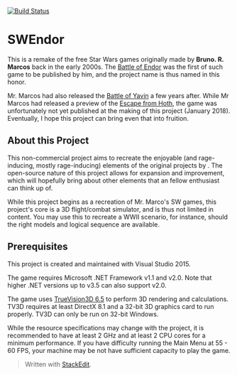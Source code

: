 [![Build Status](https://dev.azure.com/yjnguoi/SWEndor/_apis/build/status/SWEndor?branchName=master)](https://dev.azure.com/yjnguoi/SWEndor/_build/latest?definitionId=1&branchName=master)
# SWEndor
This is a remake of the free Star Wars games originally made by **Bruno. R. Marcos** back in the early 2000s. The [Battle of Endor](http://www.moddb.com/games/starwars-battle-of-endor) was the first of such game to be published by him, and the project name is thus named in this honor.

Mr. Marcos had also released the [Battle of Yavin](http://www.moddb.com/games/starwars-battle-of-yavin) a few years after. While Mr Marcos had released a preview of the [Escape from Hoth](https://www.youtube.com/watch?v=u1ug51qrJwc), the game was unfortunately not yet published at the making of this project (January 2018). Eventually, I hope this project can bring even that into fruition.


## About this Project

This non-commercial project aims to recreate the enjoyable (and rage-inducing, mostly rage-inducing) elements of the original projects by . The open-source nature of this project allows for expansion and improvement, which will hopefully bring about other elements that an fellow enthusiast can think up of. 

While this project begins as a recreation of Mr. Marco's SW games, this project's core is a 3D flight/combat simulator, and is thus not limited in content. You may use this to recreate a WWII scenario, for instance, should the right models and logical sequence are available.


## Prerequisites

This project is created and maintained with Visual Studio 2015.

The game requires Microsoft .NET Framework v1.1 and v2.0. Note that higher .NET versions up to v3.5 can also support v2.0.

The game uses [TrueVision3D 6.5](http://www.truevision3d.com/) to perform 3D rendering and calculations. 
TV3D requires at least DirectX 8.1 and a 32-bit 3D graphics card to run properly.
TV3D can only be run on 32-bit Windows.

While the resource specifications may change with the project, it is recommended to have at least 2 GHz and at least 2 CPU cores for a minimum performance. If you have difficulty running the Main Menu at 55 - 60 FPS, your machine may be not have sufficient capacity to play the game.


> Written with [StackEdit](https://stackedit.io/).
